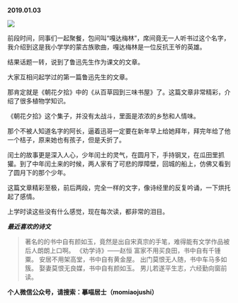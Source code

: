
          
            
**2019.01.03**



![](//upload-images.jianshu.io/upload_images/51001-1b0cc2739d1d463a.jpg)




前段时间，同事们一起聚餐，包间叫“嘎达梅林”，席间竟无一人听书过这个名字，我介绍到这是我小学学的蒙古族歌曲，嘎达梅林是一位反抗王爷的英雄。

结果话题一转，说到了鲁迅先生作为课文的文章。

大家互相问起学过的第一篇鲁迅先生的文章。

那肯定就是《朝花夕拾》中的《从百草园到三味书屋》了。这篇文章非常精彩，介绍了很多植物学知识。

《朝花夕拾》这个集子，并没有太战斗，里面是浓浓的乡愁和人情味。

那个不被人知道名字的阿长，逼着迅哥一定要在新年早上给她拜年，拜完年给了他一个桔子，原来她也有孩子，但是夭折了。

闰土的故事更是深入人心，少年闰土的灵气，在圆月下，手持钢叉，在瓜田里抓獾。到了中年闰土来的时候，两人家有了可悲的厚障壁，回城的船上，仿佛又看到了圆月下的那个少年。

这篇文章精彩至极，前后两段，完全一样的文字，像诗经里的反复吟诵，一下烘托起了感情。

上学时读这些没有什么感觉，现在每次读，都非常的泪目。


***最近喜欢的诗文***
>著名的的书中自有颜如玉，竟然是出自宋真宗的手笔，难得能有文学作品被后人朗朗上口啊。
《劝学诗》——赵恒
富家不用买良田，书中自有千锺粟。
安居不用架高堂，书中自有黄金屋。
出门莫恨无人随，书中车马多如簇。
娶妻莫恨无良媒，书中自有颜如玉。
男儿若遂平生志，六经勤向窗前读。




**个人微信公众号，请搜索：摹喵居士（momiaojushi）**

          
        